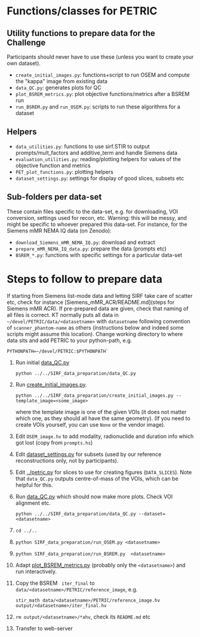 # Functions/classes for PETRIC

## Utility functions to prepare data for the Challenge

Participants should never have to use these (unless you want to create your own dataset).

- `create_initial_images.py`: functions+script to run OSEM and compute the "kappa" image from existing data
- `data_QC.py`: generates plots for QC
- `plot_BSREM_metrics.py`: plot objective functions/metrics after a BSREM run
- `run_BSREM.py` and `run_OSEM.py`: scripts to run these algorithms for a dataset

## Helpers

- `data_utilities.py`: functions to use sirf.STIR to output prompts/mult_factors and additive_term
  and handle Siemens data
- `evaluation_utilities.py`: reading/plotting helpers for values of the objective function and metrics
- `PET_plot_functions.py`: plotting helpers
- `dataset_settings.py`: settings for display of good slices, subsets etc

## Sub-folders per data-set

These contain files specific to the data-set, e.g. for downloading, VOI conversion, settings used for recon, etc.
Warning: this will be messy, and might be specific to whoever prepared this data-set. For instance,
for the Siemens mMR NEMA IQ data (on Zenodo):
- `download_Siemens_mMR_NEMA_IQ.py`: download and extract
- `prepare_mMR_NEMA_IQ_data.py`: prepare the data (prompts etc)
- `BSREM_*.py`: functions with specific settings for a particular data-set

# Steps to follow to prepare data
If starting from Siemens list-mode data and letting SIRF take care of scatter etc, check for instance [Siemens_mMR_ACR/README.md](steps for Siemens mMR ACR). If pre-prepared data are given, check that naming of all files is correct. KT normally puts all data
in `~/devel/PETRIC/data/<datasetname>` with `datasetname` following convention of `scanner_phantom-name` as others (instructions below and indeed some scripts might assume this location). Change working directory to where data sits and add PETRIC to your python-path, e.g.
```
PYTHONPATH=~/devel/PETRIC:$PYTHONPATH`
```

1. Run initial [data_QC.py](data_QC)
   ```
   python ../../SIRF_data_preparation/data_QC.py
   ```

2. Run [create_initial_images.py](create_initial_images).
   ```
   python ../../SIRF_data_preparation/create_initial_images.py --template_image=<some_image>
   ```
   where the template image is one of the given VOIs (it does not matter which one, as they should all have the same geometry). (If you need to create VOIs yourself, you can use `None` or the vendor image).
3. Edit `OSEM_image.hv` to add modality, radionuclide and duration info which got lost (copy from `prompts.hs`)
4. Edit [dataset_settings.py](dataset_settings.py) for subsets (used by our reference reconstructions only, not by participants).
5. Edit [../petric.py](petric.py) for slices to use for creating figures (`DATA_SLICES`). Note that `data_QC.py` outputs centre-of-mass of the VOIs, which can be helpful for this.
6. Run [data_QC.py](data_QC) which should now make more plots. Check VOI alignment etc.
   ```
   python ../../SIRF_data_preparation/data_QC.py --dataset=<datasetname>
   ```
7. `cd ../..`
8. `python SIRF_data_preparation/run_OSEM.py <datasetname>`
9. `python SIRF_data_preparation/run_BSREM.py  <datasetname>`
10. Adapt [plot_BSREM_metrics.py](plot_BSREM_metrics.py) (probably only the `<datasetname>`) and run interactively.
11. Copy the BSREM ` iter_final` to `data/<datasetname>/PETRIC/reference_image`, e.g.
    ```
    stir_math data/<datasetname>/PETRIC/reference_image.hv output/<datasetname>/iter_final.hv
    ```
12. `rm output/<datasetname>/*ahv`, check its `README.md` etc
13. Transfer to web-server
